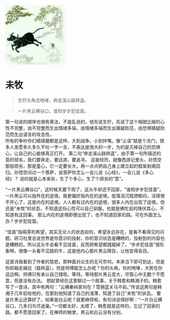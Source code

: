 ![](1.png) 
# 未牧
> 生狞头角恣咆哮，奔走溪山路转遥。

> 一片黑云横谷口，谁知步步犯佳苗。

第一句说的顺序也很有章法，不是乱说的，他先说生狞，先说了这个相貌比喻的心性不完整，由不完整而生出情绪多端，由情绪多端而生出猜疑防范，由恐惧猜疑防范而生出语言的攻击性。  
所有的争吵你们细琢磨都是这样。大到战争，小到拌嘴。像“止语”就是个法门，很多人发愿多久多久不吐一字一言，不表达是很大的一步，为的是灭掉自己的恐惧心，让自己的心能够真正打开。
第二句“奔走溪山路转遥”，由于第一句所描述的意的顽劣，我们要奔走，要远游，要追寻。 这是经历，就像西游记里头，孙悟空那般顽劣，那是童心，它一定要长大，再一点点把自己身上建立起的框架剥离回归。孙悟空问过一个菩萨，说菩萨你怎么一会儿说《心经》，一会儿说《多心经》？ 说的就是心本来处，生了个多心，生了个顽劣的“意”。

“一片黑云横谷口”，这时候天要下雨了，这头牛却还不回家，“谁知步步犯佳苗”。一片黑云可以指外在的逆境，我更偏好指内在的逆境，低落消沉瓶颈郁闷，活得很不开心了，这是内在的逆境。人人都有过内在的逆境，很多人内在出现了逆境，但还是“未牧”的状态，不知道这份心性可以自己驯服，也就是佛陀说的降伏其心，不知道有这回事。 那么内在的逆境即便出现了，也不知道回家的路。可在外面怎么办？步步犯佳苗。

“佳苗”指萌芽的希望，其实无论人的状态如何，希望永远存在，是看不看得见的问题。研习社里总说世界是你意识的投射，你的意识状态是糟糕的，投射到的内容也是糟糕的。所以这头牛会看不见佳苗，反而把希望都践踏掉了，“步步犯佳苗”很形象啊，很像一头看不见路的牛，这是他内心那片黑云障目，让他变得盲目。

这首诗我看到了作者的慈悲。那种面对众生的无可奈何。本来当下即可到达，但是你却越走越远（路转遥）。但是师傅能怎么办呢？你的头角，你的咆哮，大势在你这边啊。师傅只有承认自己错啦。等待。等待那片黑云变大，尽管心中无数个不愿意，但是没有办法。
想起曾经在这里聊过一个故事，关于韩愈和韩湘子的。韩愈写了一首诗，其中有两句：“云横秦岭家何在？雪拥蓝关马不前。”传说这两句是韩湘子几年前给他的，在那刻他知道了自己的浅薄，知道了自己“未牧”的状态。
要是片黑云还算好了。如果是白云呢？就更麻烦啦。有句诗说得好啊：“一片白云横谷口，几多归鸟尽迷巢。”一切都太好，太顺了，韩愈就是这样的，忘记了回家的路。都不愿意回家了。在禅师的眼里，黑云和白云没有分别。
